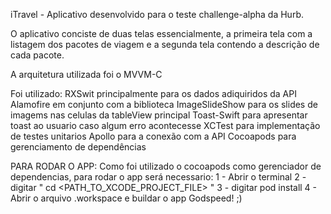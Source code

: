 iTravel - Aplicativo desenvolvido para o teste challenge-alpha da Hurb.

O aplicativo conciste de duas telas essencialmente, a primeira tela com a listagem dos pacotes de viagem e a segunda tela contendo a descrição de cada pacote.

A arquitetura utilizada foi o MVVM-C

Foi utilizado: 
    RXSwit principalmente para os dados adiquiridos da API
    Alamofire em conjunto com a biblioteca ImageSlideShow para os slides de imagems nas celulas da tableView principal
    Toast-Swift para apresentar toast ao usuario caso algum erro acontecesse
    XCTest para implementação de testes unitarios
    Apollo para a conexão com a API
    Cocoapods para gerenciamento de dependências
   
PARA RODAR O APP: 
    Como foi utilizado o cocoapods como gerenciador de dependencias, para rodar o app será necessario:
    1 - Abrir o terminal
    2 - digitar " cd <PATH_TO_XCODE_PROJECT_FILE> "
    3 - digitar pod install
    4 - Abrir o arquivo .workspace e buildar o app
Godspeed! ;)
